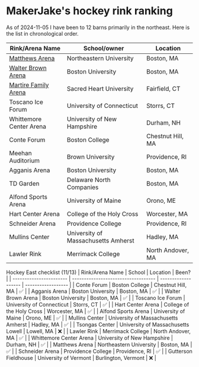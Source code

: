 # MakerJake's hockey rink ranking

As of 2024-11-05 I have been to 12 barns primarily in the northeast.
Here is the list in chronological order.

| Rink/Arena Name         | School/owner                | Location          | 
| ----------------------- | --------------------------- | ----------------- |
| [Matthews Arena](https://github.com/MakerJake01/HockeyRinkRanking/tree/main/Matthews_Arena)          | Northeastern University     | Boston, MA        |
| [Walter Brown Arena](https://github.com/MakerJake01/HockeyRinkRanking/tree/main/Walter_Brown_Arena)      | Boston University           | Boston, MA        |
| [Martire Family Arena](https://github.com/MakerJake01/HockeyRinkRanking/tree/main/Martire_Family_Arena)    | Sacred Heart University     | Fairfield, CT     |
| Toscano Ice Forum       | University of Connecticut           | Storrs, CT        |
| Whittemore Center Arena | University of New Hampshire         | Durham, NH        |
| Conte Forum             | Boston College                      | Chestnut Hill, MA |
| Meehan Auditorium       | Brown University                    | Providence, RI    |
| Agganis Arena           | Boston University                   | Boston, MA        |
| TD Garden               | Delaware North Companies            | Boston, MA        |
| Alfond Sports Arena     | University of Maine                 | Orono, ME         |
| Hart Center Arena       | College of the Holy Cross           | Worcester, MA     |
| Schneider Arena         | Providence College                  | Providence, RI    |
| Mullins Center          | University of Massachusetts Amherst | Hadley, MA        |
| Lawler Rink             | Merrimack College                   | North Andover, MA |


Hockey East checklist (11/13)
| Rink/Arena Name         | School                              | Location            | Been?              |
| ----------------------- | ----------------------------------- | ------------------- | ------------------ |
| Conte Forum             | Boston College                      | Chestnut Hill, MA   | :white_check_mark: |
| Agganis Arena           | Boston University                   | Boston, MA          | :white_check_mark: |
| Walter Brown Arena      | Boston University                   | Boston, MA          | :white_check_mark: |
| Toscano Ice Forum       | University of Connecticut           | Storrs, CT          | :white_check_mark: |
| Hart Center Arena       | College of the Holy Cross           | Worcester, MA       | :white_check_mark: |
| Alfond Sports Arena     | University of Maine                 | Orono, ME           | :white_check_mark: |
| Mullins Center          | University of Massachusetts Amherst | Hadley, MA          | :white_check_mark: |
| Tsongas Center          | University of Massachusetts Lowell  | Lowell, MA          | :x:                |
| Lawler Rink             | Merrimack College                   | North Andover, MA   | :white_check_mark: |
| Whittemore Center Arena | University of New Hampshire         | Durham, NH          | :white_check_mark: |
| Matthews Arena          | Northeastern University             | Boston, MA          | :white_check_mark: |
| Schneider Arena         | Providence College                  | Providence, RI      | :white_check_mark: |
| Gutterson Fieldhouse    | University of Vermont               | Burlington, Vermont | :x:                |
